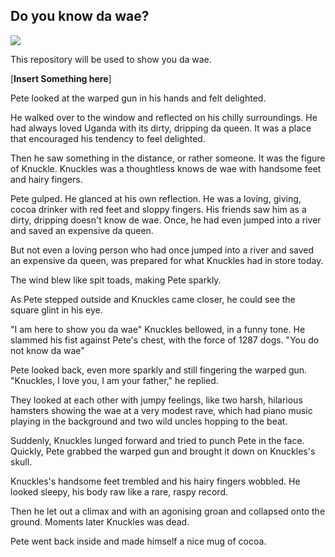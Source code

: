 ## Do you know da wae?

![](http://jagatplay.com/wp-content/uploads/2018/01/uganda-knuckles-600x337.jpg)

This repository will be used to show you da wae.


[**Insert Something here**]

Pete looked at the warped gun in his hands and felt delighted.

He walked over to the window and reflected on his chilly surroundings. He had always loved Uganda with its dirty, dripping da queen. It was a place that encouraged his tendency to feel delighted.

Then he saw something in the distance, or rather someone. It was the figure of Knuckle. Knuckles was a thoughtless knows de wae with handsome feet and hairy fingers.

Pete gulped. He glanced at his own reflection. He was a loving, giving, cocoa drinker with red feet and sloppy fingers. His friends saw him as a dirty, dripping doesn't know de wae. Once, he had even jumped into a river and saved an expensive da queen.

But not even a loving person who had once jumped into a river and saved an expensive da queen, was prepared for what Knuckles had in store today.

The wind blew like spit toads, making Pete sparkly.

As Pete stepped outside and Knuckles came closer, he could see the square glint in his eye.

"I am here to show you da wae" Knuckles bellowed, in a funny tone. He slammed his fist against Pete's chest, with the force of 1287 dogs. "You do not know da wae"

Pete looked back, even more sparkly and still fingering the warped gun. "Knuckles, I love you, I am your father," he replied.

They looked at each other with jumpy feelings, like two harsh, hilarious hamsters showing the wae at a very modest rave, which had piano music playing in the background and two wild uncles hopping to the beat.

Suddenly, Knuckles lunged forward and tried to punch Pete in the face. Quickly, Pete grabbed the warped gun and brought it down on Knuckles's skull.

Knuckles's handsome feet trembled and his hairy fingers wobbled. He looked sleepy, his body raw like a rare, raspy record.

Then he let out a climax and with an agonising groan and collapsed onto the ground. Moments later 
Knuckles was dead.

Pete went back inside and made himself a nice mug of cocoa.

